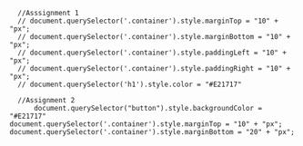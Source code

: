       //Asssignment 1
      // document.querySelector('.container').style.marginTop = "10" + "px";
      // document.querySelector('.container').style.marginBottom = "10" + "px";
      // document.querySelector('.container').style.paddingLeft = "10" + "px";
      // document.querySelector('.container').style.paddingRight = "10" + "px";
      // document.querySelector('h1').style.color = "#E21717"

      //Assignment 2
          document.querySelector("button").style.backgroundColor = "#E21717"
    document.querySelector('.container').style.marginTop = "10" + "px";
    document.querySelector('.container').style.marginBottom = "20" + "px";
